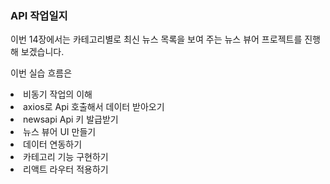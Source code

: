 ### API 작업일지

이번 14장에서는 카테고리별로 최신 뉴스 목록을 보여 주는 뉴스 뷰어 프로젝트를 진행해 보겠습니다.

이번 실습 흐름은 

<li>비동기 작업의 이해
<li>axios로 Api 호출해서 데이터 받아오기
<li>newsapi Api 키 발급받기
<li>뉴스 뷰어 UI 만들기
<li>데이터 연동하기
<li>카테고리 기능 구현하기
<li>리액트 라우터 적용하기


